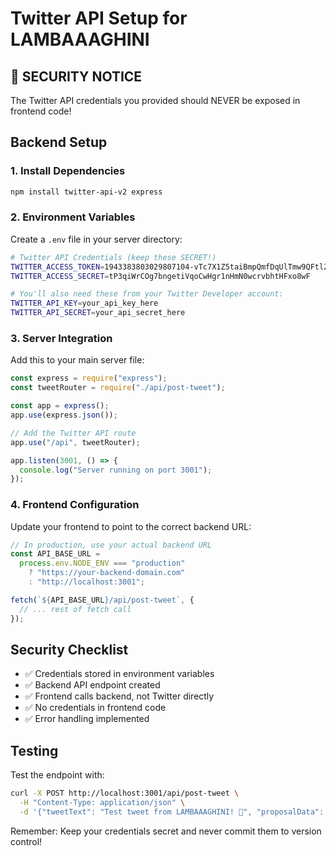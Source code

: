 # Twitter API Setup for LAMBAAAGHINI

## 🔐 SECURITY NOTICE

The Twitter API credentials you provided should NEVER be exposed in frontend code!

## Backend Setup

### 1. Install Dependencies

```bash
npm install twitter-api-v2 express
```

### 2. Environment Variables

Create a `.env` file in your server directory:

```bash
# Twitter API Credentials (keep these SECRET!)
TWITTER_ACCESS_TOKEN=1943383803029807104-vTc7X1Z5taiBmpQmfDqUlTmw9QFtlZ
TWITTER_ACCESS_SECRET=tP3qiWrCOg7bngetiVqoCwHgr1nHmN0wcrvbhtHFxo8wF

# You'll also need these from your Twitter Developer account:
TWITTER_API_KEY=your_api_key_here
TWITTER_API_SECRET=your_api_secret_here
```

### 3. Server Integration

Add this to your main server file:

```javascript
const express = require("express");
const tweetRouter = require("./api/post-tweet");

const app = express();
app.use(express.json());

// Add the Twitter API route
app.use("/api", tweetRouter);

app.listen(3001, () => {
  console.log("Server running on port 3001");
});
```

### 4. Frontend Configuration

Update your frontend to point to the correct backend URL:

```javascript
// In production, use your actual backend URL
const API_BASE_URL =
  process.env.NODE_ENV === "production"
    ? "https://your-backend-domain.com"
    : "http://localhost:3001";

fetch(`${API_BASE_URL}/api/post-tweet`, {
  // ... rest of fetch call
});
```

## Security Checklist

- ✅ Credentials stored in environment variables
- ✅ Backend API endpoint created
- ✅ Frontend calls backend, not Twitter directly
- ✅ No credentials in frontend code
- ✅ Error handling implemented

## Testing

Test the endpoint with:

```bash
curl -X POST http://localhost:3001/api/post-tweet \
  -H "Content-Type: application/json" \
  -d '{"tweetText": "Test tweet from LAMBAAAGHINI! 🐑", "proposalData": {"company": "Test Corp", "email": "test@example.com"}}'
```

Remember: Keep your credentials secret and never commit them to version control!
